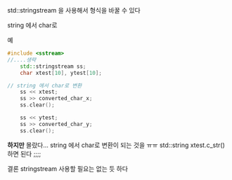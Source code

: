 std::stringstream 을 사용해서 
형식을 바꿀 수 있다 

string 에서 char로 

예
```cpp
#include <sstream>
//....생략
    std::stringstream ss;
    char xtest[10], ytest[10];

// string 에서 char로 변환
    ss << xtest;
    ss >> converted_char_x;
    ss.clear();

    ss << ytest;
    ss >> converted_char_y;
    ss.clear();
```

**하지만** 몰랐다... string 에서 char로 변환이 되는 것을 ㅠㅠ
std::string xtest.c_str() 하면 된다 ;;;;

결론 stringstream 사용할 필요는 없는 듯 하다 

